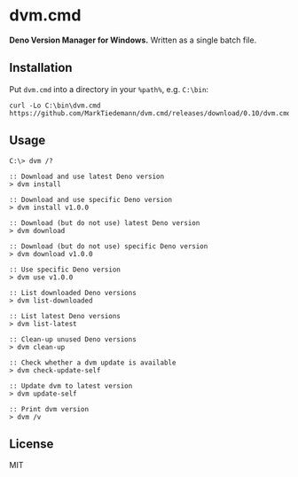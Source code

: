 # dvm.cmd

**Deno Version Manager for Windows.** Written as a single batch file.

## Installation

Put `dvm.cmd` into a directory in your `%path%`, e.g. `C:\bin`:

```batch
curl -Lo C:\bin\dvm.cmd https://github.com/MarkTiedemann/dvm.cmd/releases/download/0.10/dvm.cmd
```

## Usage

```batch
C:\> dvm /?

:: Download and use latest Deno version
> dvm install

:: Download and use specific Deno version
> dvm install v1.0.0

:: Download (but do not use) latest Deno version
> dvm download

:: Download (but do not use) specific Deno version
> dvm download v1.0.0

:: Use specific Deno version
> dvm use v1.0.0

:: List downloaded Deno versions
> dvm list-downloaded

:: List latest Deno versions
> dvm list-latest

:: Clean-up unused Deno versions
> dvm clean-up

:: Check whether a dvm update is available
> dvm check-update-self

:: Update dvm to latest version
> dvm update-self

:: Print dvm version
> dvm /v
```

## License

MIT
